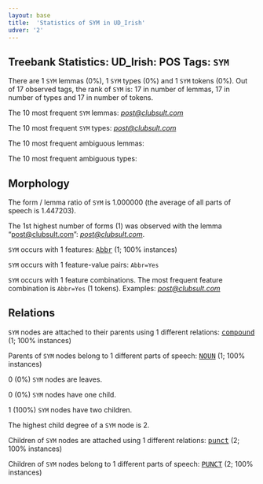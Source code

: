```yaml
---
layout: base
title:  'Statistics of SYM in UD_Irish'
udver: '2'
---
```


## Treebank Statistics: UD_Irish: POS Tags: `SYM`

There are 1 `SYM` lemmas (0%), 1 `SYM` types (0%) and 1 `SYM` tokens (0%).
Out of 17 observed tags, the rank of `SYM` is: 17 in number of lemmas, 17 in number of types and 17 in number of tokens.

The 10 most frequent `SYM` lemmas: <em>post@clubsult.com</em>

The 10 most frequent `SYM` types:  <em>post@clubsult.com</em>

The 10 most frequent ambiguous lemmas: 

The 10 most frequent ambiguous types:  



## Morphology

The form / lemma ratio of `SYM` is 1.000000 (the average of all parts of speech is 1.447203).

The 1st highest number of forms (1) was observed with the lemma “post@clubsult.com”: <em>post@clubsult.com</em>.

`SYM` occurs with 1 features: <tt><a href="ga-feat-Abbr.html">Abbr</a></tt> (1; 100% instances)

`SYM` occurs with 1 feature-value pairs: `Abbr=Yes`

`SYM` occurs with 1 feature combinations.
The most frequent feature combination is `Abbr=Yes` (1 tokens).
Examples: <em>post@clubsult.com</em>


## Relations

`SYM` nodes are attached to their parents using 1 different relations: <tt><a href="ga-dep-compound.html">compound</a></tt> (1; 100% instances)

Parents of `SYM` nodes belong to 1 different parts of speech: <tt><a href="ga-pos-NOUN.html">NOUN</a></tt> (1; 100% instances)

0 (0%) `SYM` nodes are leaves.

0 (0%) `SYM` nodes have one child.

1 (100%) `SYM` nodes have two children.

The highest child degree of a `SYM` node is 2.

Children of `SYM` nodes are attached using 1 different relations: <tt><a href="ga-dep-punct.html">punct</a></tt> (2; 100% instances)

Children of `SYM` nodes belong to 1 different parts of speech: <tt><a href="ga-pos-PUNCT.html">PUNCT</a></tt> (2; 100% instances)

